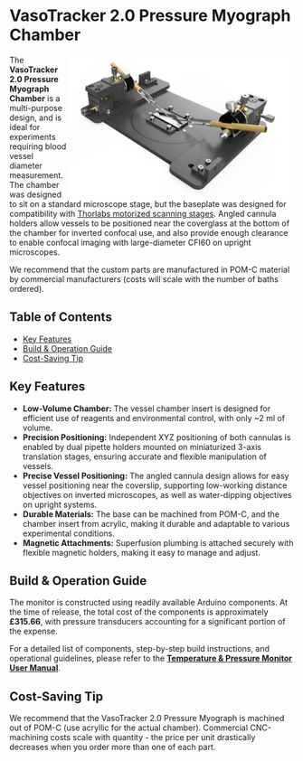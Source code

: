 # VasoTracker 2.0 Pressure Myograph Chamber

<img src="https://github.com/VasoTracker/VasoTracker-2/blob/main/myograph%20bath%202.0/Images/Vasotracker%202%20Myograph.jpg" width="400" align="right">

The **VasoTracker 2.0 Pressure Myograph Chamber** is a multi-purpose design, and is ideal for experiments requiring blood vessel diameter measurement. The chamber was designed to sit on a standard microscope stage, but the baseplate was designed for compatibility with [Thorlabs motorized scanning stages](https://www.thorlabs.com/newgrouppage9.cfm?objectgroup_id=5360). Angled cannula holders allow vessels to be positioned near the coverglass at the bottom of the chamber for inverted confocal use, and also provide enough clearance to enable confocal imaging with large-diameter CFI60 on upright microscopes. 

We recommend that the custom parts are manufactured in POM-C material by commercial manufacturers (costs will scale with the number of baths ordered). 

## Table of Contents
- [Key Features](#key-Features)
- [Build & Operation Guide](#build--operation-guide)
- [Cost-Saving Tip](#cost-saving-tip)

## Key Features

- **Low-Volume Chamber:** The vessel chamber insert is designed for efficient use of reagents and environmental control, with only ~2 ml of volume.
- **Precision Positioning:** Independent XYZ positioning of both cannulas is enabled by dual pipette holders mounted on miniaturized 3-axis translation stages, ensuring accurate and flexible manipulation of vessels.
- **Precise Vessel Positioning:** The angled cannula design allows for easy vessel positioning near the coverslip, supporting low-working distance objectives on inverted microscopes, as well as water-dipping objectives on upright systems.
- **Durable Materials:** The base can be machined from POM-C, and the chamber insert from acrylic, making it durable and adaptable to various experimental conditions.
- **Magnetic Attachments:** Superfusion plumbing is attached securely with flexible magnetic holders, making it easy to manage and adjust.

## Build & Operation Guide

The monitor is constructed using readily available Arduino components. At the time of release, the total cost of the components is approximately **£315.66**, with pressure transducers accounting for a significant portion of the expense.

For a detailed list of components, step-by-step build instructions, and operational guidelines, please refer to the [**Temperature & Pressure Monitor User Manual**](https://github.com/VasoTracker/VasoTracker-2/blob/main/temperature%20%26%20pressure%20monitor/VasoTracker%202%20Temperature%20%26%20Pressure%20Monitor%20Manual.pdf).

## Cost-Saving Tip

We recommend that the VasoTracker 2.0 Pressure Myograph  is machined out of POM-C (use acryllic for the actual chamber). Commercial CNC-machining costs scale with quantity - the price per unit drastically decreases when you order more than one of each part.